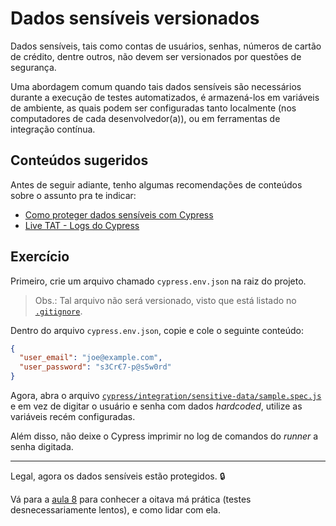 # Dados sensíveis versionados

Dados sensíveis, tais como contas de usuários, senhas, números de cartão de crédito, dentre outros, não devem ser versionados por questões de segurança.

Uma abordagem comum quando tais dados sensíveis são necessários durante a execução de testes automatizados, é armazená-los em variáveis de ambiente, as quais podem ser configuradas tanto localmente (nos computadores de cada desenvolvedor(a)), ou em ferramentas de integração contínua.

## Conteúdos sugeridos

Antes de seguir adiante, tenho algumas recomendações de conteúdos sobre o assunto pra te indicar:

- [Como proteger dados sensíveis com Cypress](https://talkingabouttesting.com/2021/02/09/como-proteger-dados-sensiveis-com-cypress/)
- [Live TAT - Logs do Cypress](https://youtu.be/7cFM4CelOUc)

## Exercício

Primeiro, crie um arquivo chamado `cypress.env.json` na raiz do projeto.

> Obs.: Tal arquivo não será versionado, visto que está listado no [`.gitignore`](../.gitignore).

Dentro do arquivo `cypress.env.json`, copie e cole o seguinte conteúdo:

```json
{
  "user_email": "joe@example.com",
  "user_password": "s3Cr€7-p@s5w0rd"
}
```

Agora, abra o arquivo [`cypress/integration/sensitive-data/sample.spec.js`](../cypress/integration/sensitive-data/sample.spec.js) e em vez de digitar o usuário e senha com dados _hardcoded_, utilize as variáveis recém configuradas.

Além disso, não deixe o Cypress imprimir no log de comandos do _runner_ a senha digitada.

___

Legal, agora os dados sensíveis estão protegidos. 🔒

Vá para a [aula 8](./8.md) para conhecer a oitava má prática (testes desnecessariamente lentos), e como lidar com ela.
